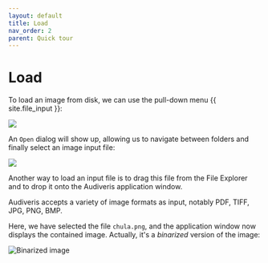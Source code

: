 ```yaml
---
layout: default
title: Load
nav_order: 2
parent: Quick tour
---
```

# Load

To load an image from disk, we can use the pull-down menu {{ site.file_input }}:

![](../../assets/images/file_input.png)

An `Open` dialog will show up, allowing us to navigate between folders and finally select an image
input file:

![](../../assets/images/open_dialog.png)

Another way to load an input file is to drag this file from the File Explorer and to drop it onto
the Audiveris application window.

Audiveris accepts a variety of image formats as input, notably PDF, TIFF, JPG, PNG, BMP.

Here, we have selected the file `chula.png`, and the application window now displays the
contained image.
Actually, it's a *binarized* version of the image:

![Binarized image](../../assets/images/chula_binarized.png)
